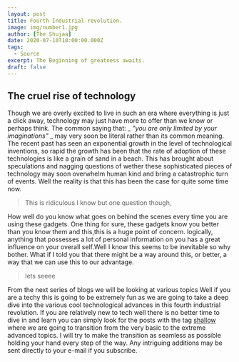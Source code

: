 ```yaml
---
layout: post
title: Fourth Industrial revolution.
image: img/number1.jpg
author: [The Shujaa]
date: 2020-07-10T10:00:00.000Z
tags:
  - Source
excerpt: The Beginning of greatness awaits.
draft: false
---
```


## __The cruel rise of technology__

Though we are overly excited to live in such an era where everything is just a click away, technology may just have more to offer than we know or perhaps think. The common saying that:  _ _"you are only limited by your imaginations"_ _ may very soon be literal rather than its common meaning. The recent past has seen an exponential growth in the level of technological inventions, so rapid the growth has been that the rate of adoption of these technologies is like a grain of sand in a beach. This has brought about speculations and nagging questions of wether these sophisticated pieces of technology may soon overwhelm human kind and bring a catastrophic turn of events. Well the reality is that this has been the case for quite some time now.
> This is ridiculous I know but one question though,

How well do you know what goes on behind the scenes every time you are using these gadgets. One thing for sure, these gadgets know you better than you know them and this,this is a huge point of concern. logically, anything that possesses a lot of personal information on you has a great influence on your overall self.Well I know this seems to be inevitable so why bother. What if I told you that there might be a way around this, or better, a way that we can use this to our advantage. 

> lets seeee

From the next series of blogs we will be looking at various topics
Well if you are a techy this is going to be extremely fun as we are going to take a deep dive into the various cool technological advances in this fourth industrial revolution. If you are relatively new to tech well there is no better time to dive in and learn you can simply look for the posts with the tag [shallow](/tags/tests) where we are going to transition from the very basic to the extreme advanced topics. I will try to make the transition as seamless as possible holding your hand every step of the way. Any intriguing additions may be sent directly to your e-mail if you subscribe.






<!-- 
### Getting Started
Use this repo to start your own blog with the same theme.

__Clone this repo.__
```bash
git clone https://github.com/scttcper/gatsby-casper.git --depth=1
```

__Remove .git folder and setup a new one__
```bash
rm -rf .git && git init
```

Now push to whatever repo you want! -->
